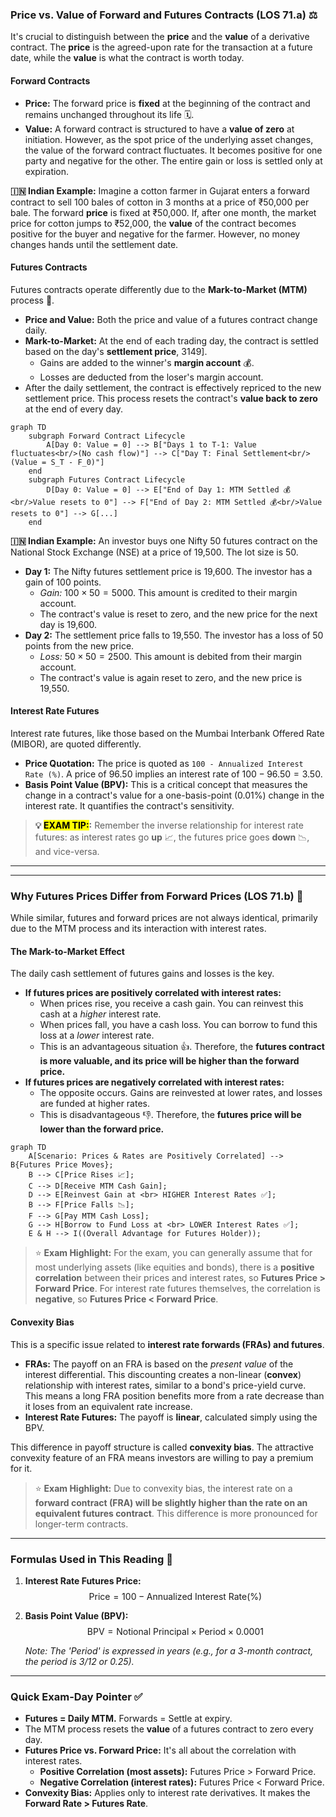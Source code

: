 ### **Price vs. Value of Forward and Futures Contracts (LOS 71.a) ⚖️**

It's crucial to distinguish between the **price** and the **value** of a derivative contract. The **price** is the agreed-upon rate for the transaction at a future date, while the **value** is what the contract is worth today.

#### **Forward Contracts**

  * **Price:** The forward price is **fixed** at the beginning of the contract and remains unchanged throughout its life 🗓️.
  * **Value:** A forward contract is structured to have a **value of zero** at initiation. However, as the spot price of the underlying asset changes, the value of the forward contract fluctuates. It becomes positive for one party and negative for the other. The entire gain or loss is settled only at expiration.

**🇮🇳 Indian Example:** Imagine a cotton farmer in Gujarat enters a forward contract to sell 100 bales of cotton in 3 months at a price of ₹50,000 per bale. The forward **price** is fixed at ₹50,000. If, after one month, the market price for cotton jumps to ₹52,000, the **value** of the contract becomes positive for the buyer and negative for the farmer. However, no money changes hands until the settlement date.

#### **Futures Contracts**

Futures contracts operate differently due to the **Mark-to-Market (MTM)** process 🔄.

  * **Price and Value:** Both the price and value of a futures contract change daily.
  * **Mark-to-Market:** At the end of each trading day, the contract is settled based on the day's **settlement price**, 3149].
      * Gains are added to the winner's **margin account** 💰.
      * Losses are deducted from the loser's margin account.
  * After the daily settlement, the contract is effectively repriced to the new settlement price. This process resets the contract's **value back to zero** at the end of every day.

<!-- end list -->

```mermaid
graph TD
    subgraph Forward Contract Lifecycle
        A[Day 0: Value = 0] --> B["Days 1 to T-1: Value fluctuates<br/>(No cash flow)"] --> C["Day T: Final Settlement<br/>(Value = S_T - F_0)"]
    end
    subgraph Futures Contract Lifecycle
        D[Day 0: Value = 0] --> E["End of Day 1: MTM Settled 💰<br/>Value resets to 0"] --> F["End of Day 2: MTM Settled 💰<br/>Value resets to 0"] --> G[...]
    end
```

**🇮🇳 Indian Example:** An investor buys one Nifty 50 futures contract on the National Stock Exchange (NSE) at a price of 19,500. The lot size is 50.

  * **Day 1:** The Nifty futures settlement price is 19,600. The investor has a gain of 100 points.
      * *Gain:* $100 \times 50 = 5000$. This amount is credited to their margin account.
      * The contract's value is reset to zero, and the new price for the next day is 19,600.
  * **Day 2:** The settlement price falls to 19,550. The investor has a loss of 50 points from the new price.
      * *Loss:* $50 \times 50 = 2500$. This amount is debited from their margin account.
      * The contract's value is again reset to zero, and the new price is 19,550.

#### **Interest Rate Futures**

Interest rate futures, like those based on the Mumbai Interbank Offered Rate (MIBOR), are quoted differently.

  * **Price Quotation:** The price is quoted as `100 - Annualized Interest Rate (%)`. A price of 96.50 implies an interest rate of $100 - 96.50 = 3.50%$.
  * **Basis Point Value (BPV):** This is a critical concept that measures the change in a contract's value for a one-basis-point (0.01%) change in the interest rate. It quantifies the contract's sensitivity.

> **💡 <mark>EXAM TIP:</mark>:** Remember the inverse relationship for interest rate futures: as interest rates go **up** 📈, the futures price goes **down** 📉, and vice-versa.

-----

<hr>

### **Why Futures Prices Differ from Forward Prices (LOS 71.b) 🤔**

While similar, futures and forward prices are not always identical, primarily due to the MTM process and its interaction with interest rates.

#### **The Mark-to-Market Effect**

The daily cash settlement of futures gains and losses is the key.

  * **If futures prices are positively correlated with interest rates:**
      * When prices rise, you receive a cash gain. You can reinvest this cash at a *higher* interest rate.
      * When prices fall, you have a cash loss. You can borrow to fund this loss at a *lower* interest rate.
      * This is an advantageous situation 👍. Therefore, the **futures contract is more valuable, and its price will be higher than the forward price.**
  * **If futures prices are negatively correlated with interest rates:**
      * The opposite occurs. Gains are reinvested at lower rates, and losses are funded at higher rates.
      * This is disadvantageous 👎. Therefore, the **futures price will be lower than the forward price.**

<!-- end list -->

```mermaid
graph TD
    A[Scenario: Prices & Rates are Positively Correlated] --> B{Futures Price Moves};
    B --> C[Price Rises 📈];
    C --> D[Receive MTM Cash Gain];
    D --> E[Reinvest Gain at <br> HIGHER Interest Rates ✅];
    B --> F[Price Falls 📉];
    F --> G[Pay MTM Cash Loss];
    G --> H[Borrow to Fund Loss at <br> LOWER Interest Rates ✅];
    E & H --> I((Overall Advantage for Futures Holder));
```

> ⭐ **Exam Highlight:** For the exam, you can generally assume that for most underlying assets (like equities and bonds), there is a **positive correlation** between their prices and interest rates, so **Futures Price > Forward Price**. For interest rate futures themselves, the correlation is **negative**, so **Futures Price < Forward Price**.

#### **Convexity Bias**

This is a specific issue related to **interest rate forwards (FRAs) and futures**.

  * **FRAs:** The payoff on an FRA is based on the *present value* of the interest differential. This discounting creates a non-linear (**convex**) relationship with interest rates, similar to a bond's price-yield curve. This means a long FRA position benefits more from a rate decrease than it loses from an equivalent rate increase.
  * **Interest Rate Futures:** The payoff is **linear**, calculated simply using the BPV.

This difference in payoff structure is called **convexity bias**. The attractive convexity feature of an FRA means investors are willing to pay a premium for it.

> ⭐ **Exam Highlight:** Due to convexity bias, the interest rate on a **forward contract (FRA) will be slightly higher than the rate on an equivalent futures contract**. This difference is more pronounced for longer-term contracts.

-----

### **Formulas Used in This Reading 🧮**

1.  **Interest Rate Futures Price:**
    $$\text{Price} = 100 - \text{Annualized Interest Rate} (\%)$$
    

2.  **Basis Point Value (BPV):**
    $$\text{BPV} = \text{Notional Principal} \times \text{Period} \times 0.0001$$
    
    *Note: The 'Period' is expressed in years (e.g., for a 3-month contract, the period is 3/12 or 0.25).*

-----

### **Quick Exam-Day Pointer ✅**

  * **Futures = Daily MTM.** Forwards = Settle at expiry.
  * The MTM process resets the **value** of a futures contract to zero every day.
  * **Futures Price vs. Forward Price:** It's all about the correlation with interest rates.
      * **Positive Correlation (most assets):** Futures Price > Forward Price.
      * **Negative Correlation (interest rates):** Futures Price < Forward Price.
  * **Convexity Bias:** Applies only to interest rate derivatives. It makes the **Forward Rate > Futures Rate**.
